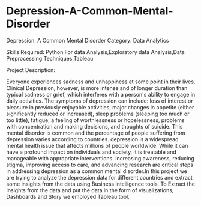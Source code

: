 # Depression-A-Common-Mental-Disorder
Depression: A Common Mental Disorder
Category: Data Analytics

Skills Required:
Python For data Analysis,Exploratory data Analysis,Data Preprocessing Techniques,Tableau

Project Description:

Everyone experiences sadness and unhappiness at some point in their lives. Clinical Depression, however, is more intense and of longer duration than typical sadness or grief, which interferes with a person's ability to engage in daily activities. The symptoms of depression can include: loss of interest or pleasure in previously enjoyable activities, major changes in appetite (either significantly reduced or increased), sleep problems (sleeping too much or too little), fatigue, a feeling of worthlessness or hopelessness, problems with concentration and making decisions, and thoughts of suicide. This mental disorder is common and the percentage of people suffering from depression varies according to countries.
depression is a widespread mental health issue that affects millions of people worldwide. While it can have a profound impact on individuals and society, it is treatable and manageable with appropriate interventions. Increasing awareness, reducing stigma, improving access to care, and advancing research are critical steps in addressing depression as a common mental disorder.In this project we are trying to analyze the depression data for different countries and extract some insights from the data using Business Intelligence tools. To Extract the Insights from the data and put the data in the form of visualizations, Dashboards and Story we employed Tableau tool.
